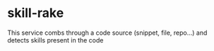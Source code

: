 # skill-rake
This service combs through a code source (snippet, file, repo...) and detects skills present in the code
